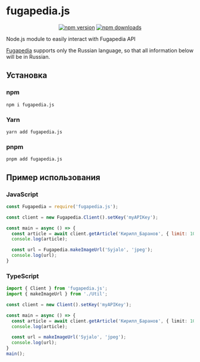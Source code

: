 # fugapedia.js
<p align="center">
  <a href="https://www.npmjs.com/package/fugapedia.js"><img src="https://img.shields.io/npm/v/fugapedia.js?color=FF6E1B&maxAge=3600" alt="npm version" /></a>
  <a href="https://www.npmjs.com/package/fugapedia.js"><img src="https://img.shields.io/npm/dt/fugapedia.js?color=FF6E1B&maxAge=3600" alt="npm downloads" /></a>
</p>

Node.js module to easily interact with Fugapedia API

[Fugapedia](https://fugapedia.xyz) supports only the Russian language, so that all information below will be in Russian.

## Установка
### npm
```
npm i fugapedia.js
```
### Yarn
```
yarn add fugapedia.js
```
### pnpm
```
pnpm add fugapedia.js
```

## Пример использования
### JavaScript
```js
const Fugapedia = require('fugapedia.js');

const client = new Fugapedia.Client().setKey('myAPIKey');

const main = async () => {
  const article = await client.getArticle('Кирилл_Баранов', { limit: 100 });
  console.log(article);

  const url = Fugapedia.makeImageUrl('Syjalo', 'jpeg');
  console.log(url); 
}
```
### TypeScript
```ts
import { Client } from 'fugapedia.js';
import { makeImageUrl } from './Util';

const client = new Client().setKey('myAPIKey');

const main = async () => {
  const article = await client.getArticle('Кирилл_Баранов', { limit: 100 });
  console.log(article);

  const url = makeImageUrl('Syjalo', 'jpeg');
  console.log(url);
}
main();
```
